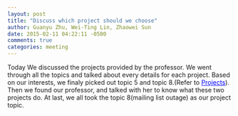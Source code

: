```yaml
---
layout: post
title: "Discuss which project should we choose"
author: Guanyu Zhu, Wei-Ting Lin, Zhaowei Sun
date: 2015-02-11 04:22:11 -0500
comments: true
categories: meeting
---
```


Today We discussed the projects provided by the professor. We went through all the topics and talked about every details for each project. Based on our interests, we finaly picked out topic 5 and topic 8.(Refer to <a href="http://zhuguanyu.github.io/fundamental_of_network/documents/CSE534Projects.pdf" style="color:blue">Projects</a>). Then we found our professor, and talked with her to know what these two projects do. At last, we all took the topic 8(mailing list outage) as our project topic. 
